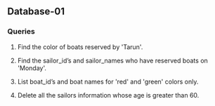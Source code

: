 ## Database-01

### Queries
 1. Find the color of boats reserved by 'Tarun'.

 2. Find the sailor_id’s and sailor_names who have reserved boats on 'Monday'.

 3. List boat_id’s and boat names for 'red' and 'green' colors only.

 4. Delete all the sailors information whose age is greater than 60.
